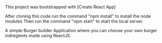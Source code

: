 This project was bootstrapped with [Create React App]

After cloning this code run the command "npm install" to install the node modules Then run the command "npm start" to start the local server.

A simple Burger builder Application where you can choose your own burger indregients made using ReactJS.
